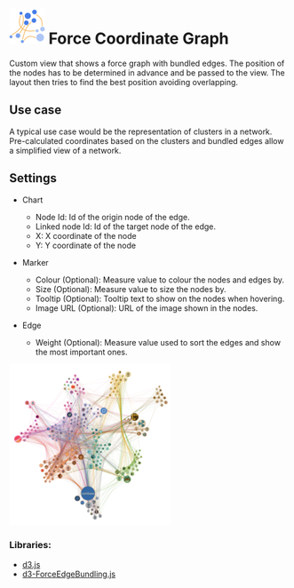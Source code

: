 # ![](icon.svg) Force Coordinate Graph

Custom view that shows a force graph with bundled edges. The position of the nodes has to be determined in advance and be passed to the view. The layout then tries to find the best position avoiding overlapping.

## Use case

A typical use case would be the representation of clusters in a network. Pre-calculated coordinates based on the clusters and bundled edges allow a simplified view of a network.

## Settings

 - Chart
    - Node Id: Id of the origin node of the edge.
    - Linked node Id: Id of the target node of the edge.
    - X: X coordinate of the node
    - Y: Y coordinate of the node

 - Marker
    - Colour (Optional): Measure value to colour the nodes and edges by.
    - Size (Optional): Measure value to size the nodes by.
    - Tooltip (Optional): Tooltip text to show on the nodes when hovering.
    - Image URL (Optional): URL of the image shown in the nodes.
    
 - Edge
    - Weight (Optional): Measure value used to sort the edges and show the most important ones.

![screenshot](thumbnail.png)

### Libraries:
 - [d3.js](https://d3js.org/)
 - [d3-ForceEdgeBundling.js](https://github.com/upphiminn/d3.ForceBundle)